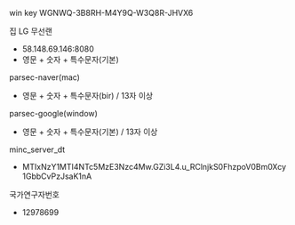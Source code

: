 win key
WGNWQ-3B8RH-M4Y9Q-W3Q8R-JHVX6

집 LG 무선랜
- 58.148.69.146:8080
- 영문 + 숫자 + 특수문자(기본)

parsec-naver(mac)
- 영문 + 숫자 + 특수문자(bir) / 13자 이상

parsec-google(window)
- 영문 + 숫자 + 특수문자(기본) / 13자 이상

minc_server_dt
- MTIxNzY1MTI4NTc5MzE3Nzc4Mw.GZi3L4.u_RClnjkS0FhzpoV0Bm0Xcy1GbbCvPzJsaK1nA

국가연구자번호
- 12978699
